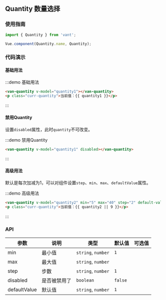 <style>
.demo-quantity {
  .van-quantity {
    margin-left: 15px;
  }

  .curr-quantity {
    margin: 15px;
  }
}
</style>

<script>
export default {
  data() {
    return {
      quantity1: 1,
      quantity2: null,
    };
  }
};
</script>

## Quantity 数量选择

### 使用指南
``` javascript
import { Quantity } from 'vant';

Vue.component(Quantity.name, Quantity);
```

### 代码演示

#### 基础用法

:::demo 基础用法
```html
<van-quantity v-model="quantity1"></van-quantity>
<p class="curr-quantity">当前值：{{ quantity1 }}</p>
```
:::

#### 禁用Quantity

设置`disabled`属性，此时`quantity`不可改变。

:::demo 禁用Quantity
```html
<van-quantity v-model="quantity1" disabled></van-quantity>
```
:::

#### 高级用法

默认是每次加减为1，可以对组件设置`step`、`min`、`max`、`defaultValue`属性。

:::demo 高级用法
```html
<van-quantity v-model="quantity2" min="5" max="40" step="2" default-value="9"></van-quantity>
<p class="curr-quantity">当前值：{{ quantity2 || 9 }}</p>
```
:::

### API

| 参数       | 说明      | 类型       | 默认值       | 可选值       |
|-----------|-----------|-----------|-------------|-------------|
| min | 最小值 | `string`, `number` | `1`         |           |
| max | 最大值 | `string`, `number`  |           |           |
| step | 步数 | `string`, `number`  | `1`         |           |
| disabled | 是否被禁用了 | `boolean`  | `false`      |           |
| defaultValue | 默认值 | `string`, `number`  | `1`      |           |

